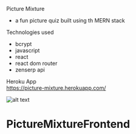 Picture Mixture

- a fun picture quiz built using th MERN stack

Technologies used

- bcrypt
- javascript
- react
- react dom router
- zenserp api

Heroku App\
 https://picture-mixture.herokuapp.com/

![alt text](https://raw.git.generalassemb.ly/oshprengel/picture-mixture/master/Screen%20Shot%202021-10-27%20at%2012.24.02%20AM.png?token=AAAJKRROLSIPG4D3ZN36MFDBQKHWO)
# PictureMixtureFrontend
